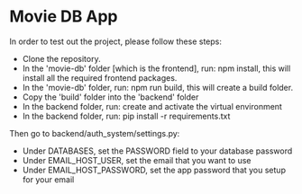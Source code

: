 # Movie DB App

In order to test out the project, please follow these steps:

- Clone the repository.
- In the 'movie-db' folder [which is the frontend], run: npm install, this will install all the required frontend packages.
- In the 'movie-db' folder, run: npm run build, this will create a build folder.
- Copy the 'build' folder into the 'backend' folder
- In the backend folder, run: create and activate the virtual environment
- In the backend folder, run: pip install -r requirements.txt

Then go to backend/auth_system/settings.py:

- Under DATABASES, set the PASSWORD field to your database password
- Under EMAIL_HOST_USER, set the email that you want to use
- Under EMAIL_HOST_PASSWORD, set the app password that you setup for your email